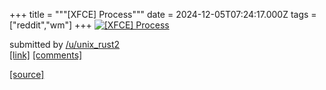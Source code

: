+++
title = """[XFCE] Process"""
date = 2024-12-05T07:24:17.000Z
tags = ["reddit","wm"]
+++
[![[XFCE] Process ](https://external-preview.redd.it/dzQydWJ1OHllejRlMdj92icnRUWHPIVNAKV5eEfqWo2BR_Rcf0ndZFpixHTu.png?width=640&crop=smart&auto=webp&s=ecd8ade7944f13c9c63e3a7e1a4fab1d5578d8a7 "[XFCE] Process ")](https://www.reddit.com/r/unixporn/comments/1h73plh/xfce_process/)

submitted by [/u/unix\_rust2](https://www.reddit.com/user/unix_rust2)  
[\[link\]](https://v.redd.it/8we0qsivez4e1) [\[comments\]](https://www.reddit.com/r/unixporn/comments/1h73plh/xfce_process/)

[[source]](https://www.reddit.com/r/unixporn/comments/1h73plh/xfce_process/)
